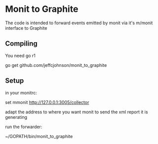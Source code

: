 # Monit to Graphite

The code is intended to forward events emitted by monit via it's m/monit interface to Graphite

## Compiling

You need go r1

go get github.com/jeffcjohnson/monit_to_graphite

## Setup

in your monitrc:

set mmonit http://127.0.0.1:3005/collector

adapt the address to where you want monit to send the xml report it is generating

run the forwarder:

~/GOPATH/bin/monit_to_graphite
